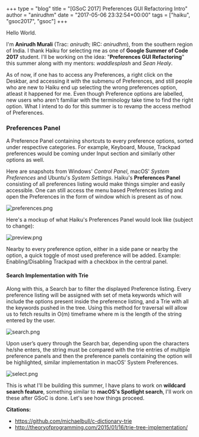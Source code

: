 +++
type = "blog"
title = "[GSoC 2017] Preferences GUI Refactoring Intro"
author = "anirudhm"
date = "2017-05-06 23:32:54+00:00"
tags = ["haiku", "gsoc2017", "gsoc"]
+++

Hello World.

I'm **Anirudh Murali** (Trac: *anirudh*; IRC: *anirudhm*), from the southern region of India. I thank Haiku for selecting me as one of **Google Summer of Code 2017** student. I'll be working on the idea: "**Preferences GUI Refactoring**" this summer along with my mentors: *waddlesplash* and *Sean Healy*.

As of now, if one has to access any Preferences, a right click on the Deskbar, and accessing it with the submenu of Preferences, and still people who are new to Haiku end up selecting the wrong preferences option, atleast it happened for me. Even though Preference options are labelled, new users who aren't familiar with the terminology take time to find the right option. What I intend to do for this summer is to revamp the access method of Preferences.

### Preferences Panel

A Preference Panel containing shortcuts to every preference options, sorted under respective categories.
For example, Keyboard, Mouse, Trackpad preferences would be coming under Input section and similarly other options as well.

Here are snapshots from Windows' *Control Panel*, macOS' *System Preferences* and Ubuntu's *System Settings*. Haiku's **Preferences Panel** consisting of all preferences listing would make things simpler and easily accessible. One can still access the menu based Preferences listing and open the Preferences in the form of window which is present as of now.

![preferences.png](/files/blog/anirudhm/preferences.PNG)

Here's a mockup of what Haiku's Preferences Panel would look like (subject to change):

![preview.png](/files/blog/anirudhm/preview.PNG)

Nearby to every preference option, either in a side pane or nearby the option, a quick toggle of most used preference will be added. Example: Enabling/Disabling Trackpad with a checkbox in the central panel.

#### Search Implementation with Trie

Along with this, a Search bar to filter the displayed Preference listing. Every preference listing will be assigned with set of meta keywords which will include the options present inside the preference listing, and a Trie with all the keywords pushed in the tree. Using this method for traversal will allow us to fetch results in O(m) timeframe where m is the length of the string entered by the user.

![search.png](/files/blog/anirudhm/search.PNG)

Upon user’s query through the Search bar, depending upon the characters he/she enters, the string must be compared with the trie entries of multiple preference panels and then the preference panels containing the option will be highlighted, similar implementation in macOS' System Preferences.

![select.png](/files/blog/anirudhm/select.PNG)

This is what I'll be building this summer, I have plans to work on **wildcard search feature**, something similar to **macOS's Spotlight search**, I'll work on these after GSoC is done. Let's see how things proceed.

**Citations:**


* https://github.com/michaelbull/c-dictionary-trie
* http://theoryofprogramming.com/2015/01/16/trie-tree-implementation/
